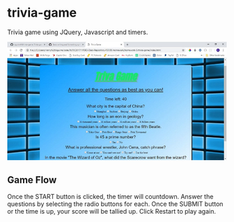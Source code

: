 # trivia-game
Trivia game using JQuery, Javascript and timers.

![image](assets/images/image.jpg)

## Game Flow

Once the START button is clicked, the timer will countdown. Answer the questions by selecting the radio buttons for each. Once the SUBMIT button or the time is up, your score will be tallied up. Click Restart to play again.